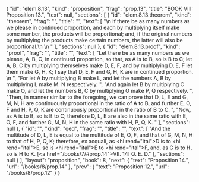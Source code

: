 {
  "id": "elem.8.13",
  "kind": "proposition",
  "frag": "prop.13",
  "title": "BOOK VIII: Proposition 13.",
  "text": null,
  "sections": [
    {
      "id": "elem.8.13.theorem",
      "kind": "theorem",
      "frag": "",
      "title": "",
      "text": [
        "\n       If there be as many numbers as we please in continued proportion, and each by multiplying itself make some number, the products will be proportional; and, if the original numbers by multiplying the products make certain numbers, the latter will also be proportional.\n       \n      "
      ],
      "sections": null
    },
    {
      "id": "elem.8.13.proof",
      "kind": "proof",
      "frag": "",
      "title": "",
      "text": [
        "Let there be as many numbers as we please, A, B, C, in continued proportion, so that, as A is to B, so is B to C; let A, B, C by multiplying themselves make D, E, F, and by multiplying D, E, F let them make G, H, K; I say that D, E, F and G, H, K are in continued proportion. \n      ",
        "For let A by multiplying B make L, and let the numbers A, B by multiplying L make M. N respectively. ",
        "And again let B by multiplying C make O, and let the numbers B, C by multiplying O make P, Q respectively. ",
        "Then, in manner similar to the foregoing, we can prove that D, L, E and G, M, N, H are continuously proportional in the ratio of A to B, and further E, O, F and H, P, Q, K are continuously proportional in the ratio of B to C. ",
        "Now, as A is to B, so is B to C; therefore D, L, E are also in the same ratio with E, O, F, and further G, M, N, H in the same ratio with H, P, Q, K. "
      ],
      "sections": null
    },
    {
      "id": "",
      "kind": "qed",
      "frag": "",
      "title": "",
      "text": [
        "And the multitude of D, L, E is equal to the multitude of E, O, F, and that of G, M, N, H to that of H, P, Q, K; therefore, ex acquali, as <hi rend=\"ital\">D</hi> is to <hi rend=\"ital\">E</hi>, so is <hi rend=\"ital\">E</hi> to <hi rend=\"ital\">F</hi>, and, as G is to H, so is H to K. [<a href=\"/books/7/#prop.14\">VII. 14</a>] Q. E. D."
      ],
      "sections": null
    }
  ],
  "layout": "proposition",
  "book": 8,
  "next": {
    "text": "Proposition 14.",
    "url": "/books/8/prop.14"
  },
  "prev": {
    "text": "Proposition 12.",
    "url": "/books/8/prop.12"
  }
}
